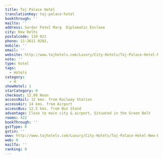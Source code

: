 ```yaml
---
title: Taj Palace Hotel
translationKey: taj-palace-hotel
bookthrough: ''
mailto: ''
address: Sardar Patel Marg  Diplomatic Enclave
city: New Delhi
postalcode: 110 021
phone: 11-2611 0202,
mobile: ''
email: ''
website: http://www.tajhotels.com/Luxury/City-Hotels/Taj-Palace-Hotel-New-Delhi
note: ''
type: hotel
tags:
  - Hotels
category:
  - H
showHotel: 1
starCategory: 0
checkout: 12.00 Noon
accessRail: 12 kms. from Railway Station
accessAir: 14 kms. from Airport
accessBus: 12.5 kms. from Bus Stand
advantage: Close to main city & airport, Situated in the Green Belt
rooms: 422
bookThrough: ''
gstType: 0
gstin: ''
www: http://www.tajhotels.com/Luxury/City-Hotels/Taj-Palace-Hotel-New-Delhi
web: 0
mailTo: ''
ranking: 0
---
```







